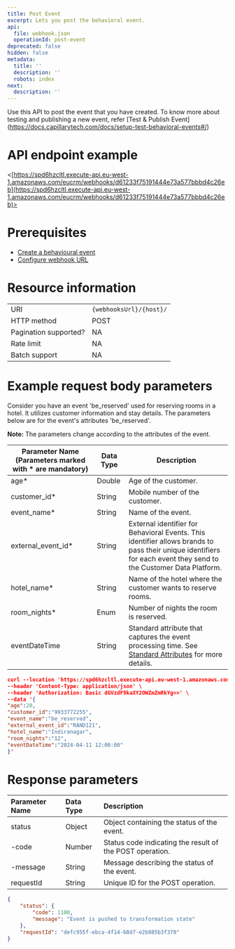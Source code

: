 ```yaml
---
title: Post Event
excerpt: Lets you post the behavioral event.
api:
  file: webhook.json
  operationId: post-event
deprecated: false
hidden: false
metadata:
  title: ''
  description: ''
  robots: index
next:
  description: ''
---
```

Use this API to post the event that you have created. To know more about testing and publishing a new event, refer \[Test & Publish Event\](https://docs.capillarytech.com/docs/setup-test-behavioral-events#/)

# API endpoint example

\<[https://spd6hzcltl.execute-api.eu-west-1.amazonaws.com/eucrm/webhooks/d61233f75191444e73a577bbbd4c26eb](https://spd6hzcltl.execute-api.eu-west-1.amazonaws.com/eucrm/webhooks/d61233f75191444e73a577bbbd4c26eb)>

# Prerequisites

*   [Create a behavioural event](https://docs.capillarytech.com/docs/behavioral-loyalty)
*   [Configure webhook URL](https://docs.capillarytech.com/docs/add-webhook-integration)

# Resource information

|                       |                         |
| :-------------------- | :---------------------- |
| URI                   | `{webhooksUrl}/{host}/` |
| HTTP method           | POST                    |
| Pagination supported? | NA                      |
| Rate limit            | NA                      |
| Batch support         | NA                      |

# Example request body parameters

Consider you have an event 'be\_reserved' used for reserving rooms in a hotel. It utilizes customer information and stay details. The parameters below are for the event's attributes 'be\_reserved'.

**Note:** The parameters change according to the attributes of the event.

| Parameter Name (Parameters marked with \* are mandatory) | Data Type | Description                                                                                                                                                                                    |
| -------------------------------------------------------- | --------- | ---------------------------------------------------------------------------------------------------------------------------------------------------------------------------------------------- |
| age\*                                                    | Double    | Age of the customer.                                                                                                                                                                           |
| customer\_id\*                                           | String    | Mobile number of the customer.                                                                                                                                                                 |
| event\_name\*                                            | String    | Name of the event.                                                                                                                                                                             |
| external\_event\_id\*                                    | String    | External identifier for Behavioral Events. This identifier allows brands to pass their unique identifiers for each event they send to the Customer Data Platform.                              |
| hotel\_name\*                                            | String    | Name of the hotel where the customer wants to reserve rooms.                                                                                                                                   |
| room\_nights\*                                           | Enum      | Number of nights the room is reserved.                                                                                                                                                         |
| eventDateTime                                            | String    | Standard attribute that captures the event processing time. See [Standard Attributes](https://docs.capillarytech.com/docs/setup-test-behavioral-events#/standard-attributes) for more details. |

```json Sample request
curl --location 'https://spd6hzcltl.execute-api.eu-west-1.amazonaws.com/eucrm/webhooks/d61233f75191444e73a577bbbd4c26eb' \
--header 'Content-Type: application/json' \
--header 'Authorization: Basic dGVzdF9kaXY2OWZmZmRkYg==' \
--data '{
"age":20,
"customer_id":"9933772255",
"event_name":"be_reserved",
"external_event_id":"RAND121",
"hotel_name":"Indiranagar",
"room_nights":"12",
"eventDateTime":"2024-04-11 12:00:00"
}'
```

# Response parameters

| Parameter Name | Data Type | Description                                              |
| :------------- | :-------- | :------------------------------------------------------- |
| status         | Object    | Object containing the status of the event.               |
| -code          | Number    | Status code indicating the result of the POST operation. |
| -message       | String    | Message describing the status of the event.              |
| requestId      | String    | Unique ID for the POST operation.                        |

```json
{
    "status": {
        "code": 1100,
        "message": "Event is pushed to transformation state"
    },
    "requestId": "defc955f-ebca-4f14-b8d7-e2b885b3f370"
}
```